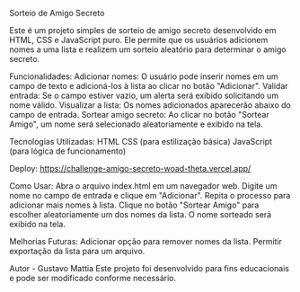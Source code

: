 Sorteio de Amigo Secreto

Este é um projeto simples de sorteio de amigo secreto desenvolvido em HTML, CSS e JavaScript puro. Ele permite que os usuários adicionem nomes a uma lista e realizem um sorteio aleatório para determinar o amigo secreto.


Funcionalidades:
Adicionar nomes: O usuário pode inserir nomes em um campo de texto e adicioná-los à lista ao clicar no botão "Adicionar".
Validar entrada: Se o campo estiver vazio, um alerta será exibido solicitando um nome válido.
Visualizar a lista: Os nomes adicionados aparecerão abaixo do campo de entrada.
Sortear amigo secreto: Ao clicar no botão "Sortear Amigo", um nome será selecionado aleatoriamente e exibido na tela.


Tecnologias Utilizadas:
HTML
CSS (para estilização básica)
JavaScript (para lógica de funcionamento)


Deploy:
https://challenge-amigo-secreto-woad-theta.vercel.app/


Como Usar:
Abra o arquivo index.html em um navegador web.
Digite um nome no campo de entrada e clique em "Adicionar".
Repita o processo para adicionar mais nomes à lista.
Clique no botão "Sortear Amigo" para escolher aleatoriamente um dos nomes da lista.
O nome sorteado será exibido na tela.


Melhorias Futuras:
Adicionar opção para remover nomes da lista.
Permitir exportação da lista para um arquivo.

Autor - Gustavo Mattia
Este projeto foi desenvolvido para fins educacionais e pode ser modificado conforme necessário.

